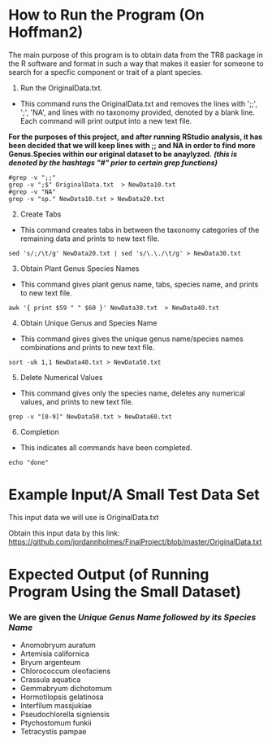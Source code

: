 # How to Run the Program (On Hoffman2)
The main purpose of this program is to obtain data from the TR8 package in the R software and format in such a way that makes it easier for someone to search for a specfic component or trait of a plant species.

1. Run the OriginalData.txt.
- This command runs the OriginalData.txt and removes the lines with ';;', ';', 'NA', and lines with no taxonomy provided, denoted by a blank line. Each command will print output into a new text file. 

**For the purposes of this project, and after running RStudio analysis, it has been decided that we will keep lines with ;; and NA in order to find more Genus.Species within our original dataset to be anaylyzed.** 
***(this is denoted by the hashtags "#" prior to certain grep functions)***

``` {r}
#grep -v ";;"
grep -v ";$" OriginalData.txt  > NewData10.txt
#grep -v "NA"
grep -v "sp." NewData10.txt > NewData20.txt
```

2. Create Tabs
- This command creates tabs in between the taxonomy categories of the remaining data and prints to new text file.

``` {r}
sed 's/;/\t/g' NewData20.txt | sed 's/\.\./\t/g' > NewData30.txt
```

3. Obtain Plant Genus Species Names
- This command gives plant genus name, tabs, species name, and prints to new text file.

``` {r}
awk '{ print $59 " " $60 }' NewData30.txt  > NewData40.txt
```

4. Obtain Unique Genus and Species Name
- This command gives gives the unique genus name/species names combinations and prints to new text file.

``` {r}
sort -uk 1,1 NewData40.txt > NewData50.txt
```

5. Delete Numerical Values
- This command gives only the species name, deletes any numerical values, and prints to new text file.

``` {r}
grep -v "[0-9]" NewData50.txt > NewData60.txt
```

6. Completion
- This indicates all commands have been completed.

``` {r}
echo "done"
```

# Example Input/A Small Test Data Set

This input data we will use is OriginalData.txt

Obtain this input data by this link: https://github.com/jordannholmes/FinalProject/blob/master/OriginalData.txt

# Expected Output (of Running Program Using the Small Dataset)
### We are given the ***Unique Genus Name followed by its Species Name***

- Anomobryum auratum
- Artemisia californica
- Bryum argenteum
- Chlorococcum oleofaciens
- Crassula aquatica
- Gemmabryum dichotomum
- Hormotilopsis gelatinosa
- Interfilum massjukiae
- Pseudochlorella signiensis
- Ptychostomum funkii
- Tetracystis pampae
